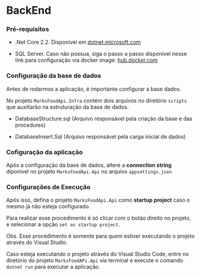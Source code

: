 
#  BackEnd

###  Pré-requisitos

- .Net Core 2.2. Disponível em [dotnet.microsoft.com](https://dotnet.microsoft.com/download)

- SQL Server. Caso não possua, siga o passo a passo disponível nesse link para configuração via docker image: [hub.docker.com](https://hub.docker.com/_/microsoft-mssql-server)

  
###  Configuração da base de dados

Antes de rodarmos a aplicação, é importante configurar a base dados.

No projeto `MarksFoodApi.Infra` contém dois arquivos no diretório `scripts` que auxiliarão na estruturação da base de dados.

- DatabaseStructure.sql (Arquivo responsável pela criação da base e das procedures)

- DatabaseInsert.Sql (Arquivo responsável pela carga inicial de dados)

  
###  Cofiguração da aplicação

Após a configuração da base de dados, altere a **connection string** diponível no projeto `MarksFoodApi.Api` no arquivo `appsettings.json`


###  Configurações de Execução

Após isso, defina o projeto `MarksFoodApi.Api` como **startup project** caso o mesmo já não esteja configurado.

Para realizar esse procedimento é só clicar com o botão direito no projeto, e selecionar a opção `set as startup project`.

Obs. Esse procedimento é somente para quem estiver executando o projeto através do Visual Studio.
  
Caso esteja executando o projeto através do Visual Studio Code, entre no diretório do projeto `MarksFoodAPi.Api` via terminal e execute o comando `dotnet run` para executar a aplicação.